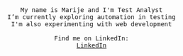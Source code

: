 <p align="center">
   <samp>
    My name is Marije and I'm Test Analyst <br>
    I’m currently exploring automation in testing <br>
    I'm also experimenting with web development <br>
    <br>
    Find me on LinkedIn: <br>
    <a href="https://www.linkedin.com/in/marije-van-der-brugge-3547522">LinkedIn</a><br> 
  </samp>
</p>
